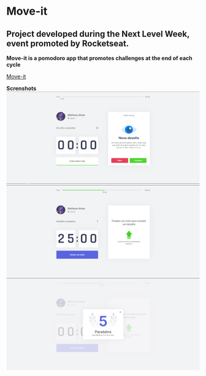 # Move-it

## Project developed during the Next Level Week, event promoted by Rocketseat.

**Move-it is a pomodoro app that promotes challenges at the end of each cycle**

[Move-it](https://move-it-mattheusalves.vercel.app/) 

**__Screnshots__**
![](/screenshots/moveit1.png?w=512)
![](/screenshots/moveit2.png?w=512)
![](/screenshots/moveit3.png?w=512)

